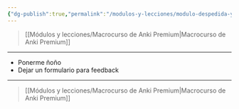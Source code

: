```yaml
---
{"dg-publish":true,"permalink":"/modulos-y-lecciones/modulo-despedida-y-feedback/","noteIcon":"","updated":"2024-05-21T21:53:03.243+02:00"}
---
```



> [[Módulos y lecciones/Macrocurso de Anki Premium\|Macrocurso de Anki Premium]]

---

- Ponerme ñoño
- Dejar un formulario para feedback


---

> [[Módulos y lecciones/Macrocurso de Anki Premium\|Macrocurso de Anki Premium]]